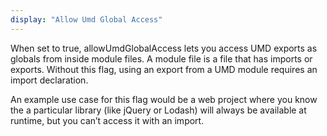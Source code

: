 ```yaml
---
display: "Allow Umd Global Access"
---
```


When set to true, allowUmdGlobalAccess lets you access UMD exports as globals from inside module files. A module file is a file that has imports or exports. Without this flag, using an export from a UMD module requires an import declaration.

An example use case for this flag would be a web project where you know the a particular library (like jQuery or Lodash) will always be available at runtime, but you can’t access it with an import.
